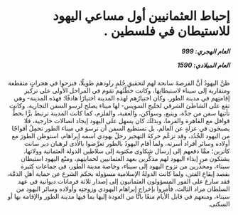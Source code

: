 <h1 dir="rtl">إحباط العثمانيين أول مساعي اليهود للاستيطان في فلسطين .</h1>

<h5 dir="rtl">العام الهجري:  999

العام الميلادي: 1590

</h5>

<p dir="rtl">ظنَّ اليهودُ أنَّ الفرصةَ سانحة لهم لتحقيقِ حُلمٍ راودهم طويلًا، فنزحوا في هجراتٍ متقطعة ومتقاربة إلى سيناء لاستيطانِها، وكانت خطَّتُهم تقوم في المراحل الأولى على تركيز إقامتِهم في مدينة الطور، وكان اختيارُهم لهذه المدينة اختيارًا هادفًا؛ فهذه المدينة- وهي تقع على الشاطئ الشرقي لخليج السويس- لها ميناء يصلح لرسو السفن التجارية، وكانت تأتيها سفن من جدَّة، وينبع، وسواكن، والعقبة، والقلزم، كما كانت المدينة ترتبط برًّا بخطِّ قوافل مع القاهرة والفرما، وبذلك كان يسهل على اليهود إيجاد اتصالات خارجية، فلا يصبحون في عزلةٍ عن العالم، بل تستطيع السفن أن ترسوَ في ميناء الطور تحمِلُ أفواجًا من اليهود الجُدُد، وقد تزعَّم حركةَ التهجير رجلٌ يهودي اسمه إبراهام، استوطن الطورَ مع أولاده وسائر أفراد أسرته، ولما أقام اليهودُ بالطور تعرَّضوا بالأذى لرهبان دير سانت كاترين؛ ممَّا دفعهم إلى إرسال شكاوى مكتوبة إلى سلاطين الدولة العثمانية وولاتها، يشتكون من إيذاء اليهود لهم مذكِّرين بعهد العثمانيين لحمايتِهم، ومنْع اليهود استيطان سيناء، ومحذِّرين من نزوح اليهود إلى سيناء، وخاصة مدينة الطور، في جماعات كثيرة بقصد إيقاعِ الفتن، ولما كانت الدولةُ الإسلامية مسؤولة بحكم الشرع عن حماية أهلِ الذمَّة، فقد سارع على الفور المسؤولون العثمانيون إلى إصدار ثلاثة فرمانات ديوانية في عهد السلطان مراد الثالث، فأمروا بإخراج إبراهام اليهودي وزوجتِه وأولاده وسائر اليهود من سيناء، ومنعهم في قابل الأيام منعًا باتًّا من العودة إليها بما فيها مدينة الطور والإقامة بها أو السكنى.</p></br>
